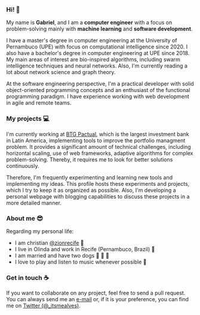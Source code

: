 ### Hi!  :wave:

My name is **Gabriel**, and I am a **computer engineer** with a focus on problem-solving mainly with **machine learning** and **software development**.

I have a master's degree in computer engineering at the University of Pernambuco (UPE) with focus on computational intelligence since 2020. I also have a bachelor's degree in computer engineering at UPE since 2018. My main areas of interest are bio-inspired algorithms, including swarm intelligence techniques and neural networks. Also, I'm currently reading a lot about network science and graph theory.

At the software engineering perspective, I'm a practical developer with solid object-oriented programming concepts and an enthusiast of the functional programming paradigm. I have experience working with web development in agile and remote teams.

### My projects  :computer:

I'm currently working at [BTG Pactual](https://www.btgpactual.com/), which is the largest investment bank in Latin America, implementing tools to improve the portfolio managment problem. It provides a significant amount of technical challenges, including horizontal scaling, use of web frameworks, adaptive algorithms for complex problem-solving. Thereby, it requires me to look for better solutions continuously.

Therefore, I'm frequently experimenting and learning new tools and implementing my ideas. This profile hosts these experiments and projects, which I try to keep it as organized as possible. Also, I'm developing a personal webpage with blogging capabilities to discuss these projects in a more detailed manner.

### About me  :sunglasses:

Regarding my personal life:

* I am christian [@zionrecife](https://www.instagram.com/zionrecife) :pray:
* I live in Olinda and work in Recife (Pernambuco, Brazil)  :pushpin:
* I am married and have two dogs  :ring: :dog: :dog:
* I love to play and listen to music whenever possible  :musical_note:

### Get in touch  :coffee:

If you want to collaborate on any project, feel free to send a pull request.
You can always send me an [e-mail](mailto:itsmealves@gmail.com) or, if it is your preference, you can find me on [Twitter (@_itsmealves)](https://twitter.com/_itsmealves).
